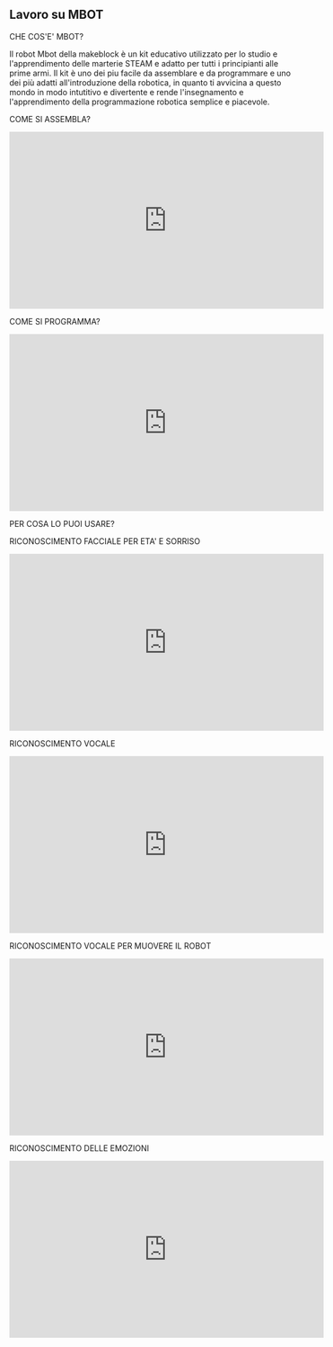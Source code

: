 ## Lavoro su MBOT

CHE COS'E' MBOT?

Il robot Mbot della makeblock è un kit educativo utilizzato per lo studio e l'apprendimento delle marterie STEAM e adatto per tutti i principianti alle prime armi.
Il kit è uno dei piu facile da assemblare e da programmare e uno dei più adatti all'introduzione della robotica, in quanto ti avvicina a questo mondo in modo intutitivo e divertente e rende l'insegnamento e l'apprendimento della programmazione robotica semplice e piacevole.

COME SI ASSEMBLA?

<iframe width="560" height="315" src="https://www.youtube.com/embed/GidMFqI2Y4U" title="YouTube video player" frameborder="0" allow="accelerometer; autoplay; clipboard-write; encrypted-media; gyroscope; picture-in-picture" allowfullscreen></iframe>

COME SI PROGRAMMA?

<iframe width="560" height="315" src="https://www.youtube.com/embed/ifjjcjydUo0" title="YouTube video player" frameborder="0" allow="accelerometer; autoplay; clipboard-write; encrypted-media; gyroscope; picture-in-picture" allowfullscreen></iframe>

PER COSA LO PUOI USARE?

RICONOSCIMENTO FACCIALE PER ETA' E SORRISO

<iframe width="560" height="315" src="https://www.youtube.com/embed/X7SoBuZeuWs" title="YouTube video player" frameborder="0" allow="accelerometer; autoplay; clipboard-write; encrypted-media; gyroscope; picture-in-picture" allowfullscreen></iframe>

RICONOSCIMENTO VOCALE

<iframe width="560" height="315" src="https://www.youtube.com/embed/Y6nacX1TGig?start=7" title="YouTube video player" frameborder="0" allow="accelerometer; autoplay; clipboard-write; encrypted-media; gyroscope; picture-in-picture" allowfullscreen></iframe>

RICONOSCIMENTO VOCALE PER MUOVERE IL ROBOT 

<iframe width="560" height="315" src="https://www.youtube.com/embed/5Grtb2LgdJE" title="YouTube video player" frameborder="0" allow="accelerometer; autoplay; clipboard-write; encrypted-media; gyroscope; picture-in-picture" allowfullscreen></iframe>

RICONOSCIMENTO DELLE EMOZIONI

<iframe width="560" height="315" src="https://www.youtube.com/embed/U31KaKNiiY8" title="YouTube video player" frameborder="0" allow="accelerometer; autoplay; clipboard-write; encrypted-media; gyroscope; picture-in-picture" allowfullscreen></iframe>





















